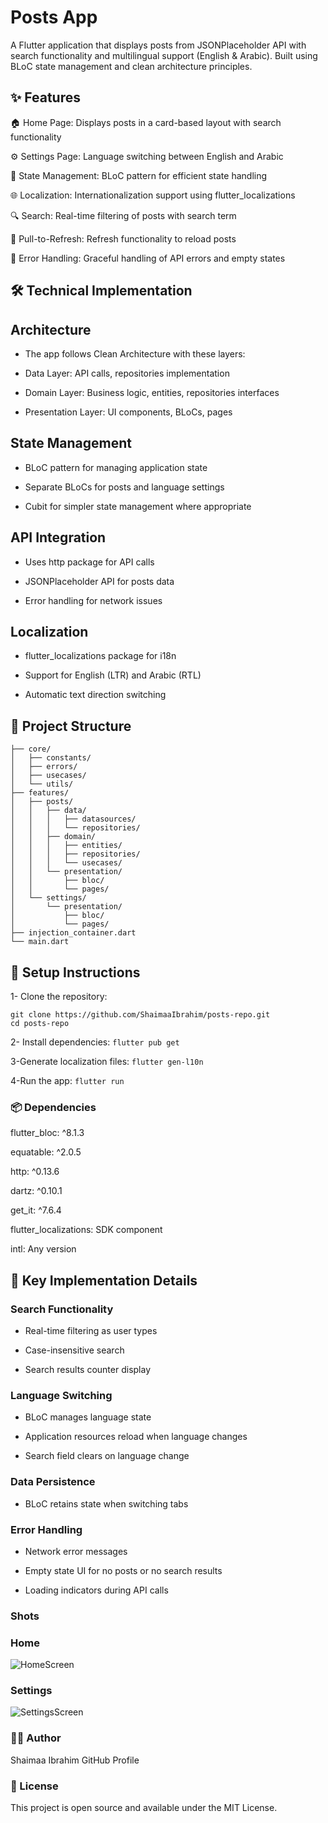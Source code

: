 # Posts App

A Flutter application that displays posts from JSONPlaceholder API with search functionality and multilingual support (English & Arabic). Built using BLoC state management and clean architecture principles.

## ✨ Features
🏠 Home Page: Displays posts in a card-based layout with search functionality

⚙️ Settings Page: Language switching between English and Arabic

🔄 State Management: BLoC pattern for efficient state handling

🌐 Localization: Internationalization support using flutter_localizations

🔍 Search: Real-time filtering of posts with search term

📲 Pull-to-Refresh: Refresh functionality to reload posts

🚨 Error Handling: Graceful handling of API errors and empty states


## 🛠️ Technical Implementation
## Architecture
- The app follows Clean Architecture with these layers:

- Data Layer: API calls, repositories implementation

- Domain Layer: Business logic, entities, repositories interfaces

- Presentation Layer: UI components, BLoCs, pages

## State Management
- BLoC pattern for managing application state

- Separate BLoCs for posts and language settings

- Cubit for simpler state management where appropriate


## API Integration
- Uses http package for API calls

- JSONPlaceholder API for posts data

- Error handling for network issues

## Localization
- flutter_localizations package for i18n

- Support for English (LTR) and Arabic (RTL)

- Automatic text direction switching

## 📁 Project Structure
```lib/
├── core/
│   ├── constants/
│   ├── errors/
│   ├── usecases/
│   └── utils/
├── features/
│   ├── posts/
│   │   ├── data/
│   │   │   ├── datasources/
│   │   │   └── repositories/
│   │   ├── domain/
│   │   │   ├── entities/
│   │   │   ├── repositories/
│   │   │   └── usecases/
│   │   └── presentation/
│   │       ├── bloc/
│   │       └── pages/
│   └── settings/
│       └── presentation/
│           ├── bloc/
│           └── pages/
├── injection_container.dart
└── main.dart
```

## 🚀 Setup Instructions
1- Clone the repository:
```
git clone https://github.com/ShaimaaIbrahim/posts-repo.git
cd posts-repo
```
2- Install dependencies:
``` flutter pub get ```

3-Generate localization files:
 ``` flutter gen-l10n ```
 
4-Run the app:
``` flutter run ```



### 📦 Dependencies
flutter_bloc: ^8.1.3

equatable: ^2.0.5

http: ^0.13.6

dartz: ^0.10.1

get_it: ^7.6.4

flutter_localizations: SDK component

intl: Any version

## 🔧 Key Implementation Details

### Search Functionality
- Real-time filtering as user types

- Case-insensitive search
  
- Search results counter display

### Language Switching
- BLoC manages language state

- Application resources reload when language changes

- Search field clears on language change

### Data Persistence

- BLoC retains state when switching tabs

### Error Handling
- Network error messages

- Empty state UI for no posts or no search results

- Loading indicators during API calls

 ### Shots
 ### Home
![HomeScreen](./shots/home.png)

### Settings
![SettingsScreen](./shots/setting.png)


### 👩‍💻 Author
Shaimaa Ibrahim
GitHub Profile

### 📄 License
This project is open source and available under the MIT License.

